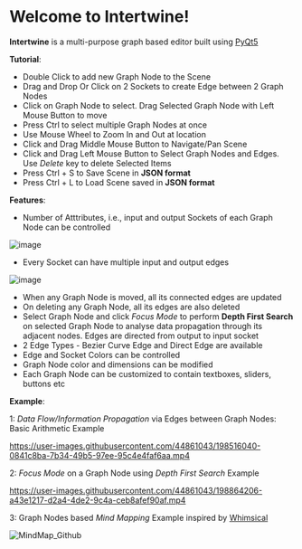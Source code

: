# Welcome to Intertwine!

**Intertwine** is a multi-purpose graph based editor built using [PyQt5](https://pypi.org/project/PyQt5/)

**Tutorial**:
- Double Click to add new Graph Node to the Scene
- Drag and Drop Or Click on 2 Sockets to create Edge between 2 Graph Nodes
- Click on Graph Node to select. Drag Selected Graph Node with Left Mouse Button to move
- Press Ctrl to select multiple Graph Nodes at once
- Use Mouse Wheel to Zoom In and Out at location
- Click and Drag Middle Mouse Button to Navigate/Pan Scene
- Click and Drag Left Mouse Button to Select Graph Nodes and Edges. Use *Delete* key to delete Selected Items
- Press Ctrl + S to Save Scene in **JSON format**
- Press Ctrl + L to Load Scene saved in **JSON format**

**Features**:
- Number of Atttributes, i.e., input and output Sockets of each Graph Node can be controlled

![image](https://user-images.githubusercontent.com/44861043/199062174-8d98a26d-35cd-408d-adff-5c2aac751dc5.png)

- Every Socket can have multiple input and output edges

![image](https://user-images.githubusercontent.com/44861043/199062952-391fa67d-df4c-439e-af66-f4737ebe7a0f.png)

- When any Graph Node is moved, all its connected edges are updated
- On deleting any Graph Node, all its edges are also deleted
- Select Graph Node and click *Focus Mode* to perform **Depth First Search** on selected Graph Node to analyse data propagation through its adjacent nodes. Edges are directed from output to input socket
- 2 Edge Types - Bezier Curve Edge and Direct Edge are available
- Edge and Socket Colors can be controlled
- Graph Node color and dimensions can be modified
- Each Graph Node can be customized to contain textboxes, sliders, buttons etc

**Example**:

1: *Data Flow/Information Propagation* via Edges between Graph Nodes: Basic Arithmetic Example

https://user-images.githubusercontent.com/44861043/198516040-0841c8ba-7b34-49b5-97ee-95c4e4faf6aa.mp4

2: *Focus Mode* on a Graph Node using *Depth First Search* Example

https://user-images.githubusercontent.com/44861043/198864206-a43e1217-d2a4-4de2-9c4a-ceb8afef90af.mp4

3: Graph Nodes based *Mind Mapping* Example inspired by [Whimsical](https://whimsical.com/)

![MindMap_Github](https://user-images.githubusercontent.com/44861043/198703482-ea0ffa25-ce1f-48fb-8ae2-c5cd086d10af.PNG)


